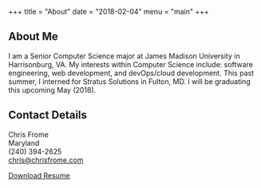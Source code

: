 +++
title = "About"
date = "2018-02-04"
menu = "main"
+++

About Me
--------

I am a Senior Computer Science major at James Madison University in Harrisonburg, VA. My interests within Computer Science include: software engineering, web development, and devOps/cloud development. This past summer, I interned for Stratus Solutions in Fulton, MD. I will be graduating this upcoming May (2018).

Contact Details
---------------

Chris Frome
<br />
Maryland
<br />
(240) 394-2625
<br />
[chris@chrisfrome.com](mailto:chris@chrisfrome.com)

[Download Resume](/ChristopherAFromeResume2017.pdf)
